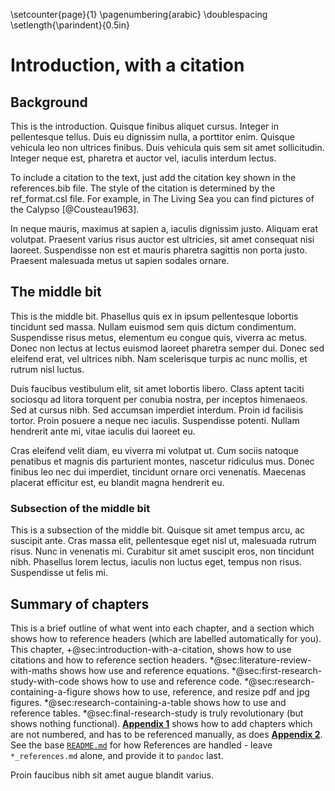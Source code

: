 \setcounter{page}{1}
\pagenumbering{arabic}
\doublespacing
\setlength{\parindent}{0.5in}

# Introduction, with a citation

## Background

This is the introduction. Quisque finibus aliquet cursus. Integer in pellentesque tellus. Duis eu dignissim nulla, a porttitor enim. Quisque vehicula leo non ultrices finibus. Duis vehicula quis sem sit amet sollicitudin. Integer neque est, pharetra et auctor vel, iaculis interdum lectus.

<!-- 
To include a reference, add the citation key shown in the references.bib file.
-->

To include a citation to the text, just add the citation key shown in the references.bib file. The style of the citation is determined by the ref_format.csl file. For example, in The Living Sea you can find pictures of the Calypso [@Cousteau1963].

In neque mauris, maximus at sapien a, iaculis dignissim justo. Aliquam erat volutpat. Praesent varius risus auctor est ultricies, sit amet consequat nisi laoreet. Suspendisse non est et mauris pharetra sagittis non porta justo. Praesent malesuada metus ut sapien sodales ornare.

## The middle bit

This is the middle bit. Phasellus quis ex in ipsum pellentesque lobortis tincidunt sed massa. Nullam euismod sem quis dictum condimentum. Suspendisse risus metus, elementum eu congue quis, viverra ac metus. Donec non lectus at lectus euismod laoreet pharetra semper dui. Donec sed eleifend erat, vel ultrices nibh. Nam scelerisque turpis ac nunc mollis, et rutrum nisl luctus.

Duis faucibus vestibulum elit, sit amet lobortis libero. Class aptent taciti sociosqu ad litora torquent per conubia nostra, per inceptos himenaeos. Sed at cursus nibh. Sed accumsan imperdiet interdum. Proin id facilisis tortor. Proin posuere a neque nec iaculis. Suspendisse potenti. Nullam hendrerit ante mi, vitae iaculis dui laoreet eu.

Cras eleifend velit diam, eu viverra mi volutpat ut. Cum sociis natoque penatibus et magnis dis parturient montes, nascetur ridiculus mus. Donec finibus leo nec dui imperdiet, tincidunt ornare orci venenatis. Maecenas placerat efficitur est, eu blandit magna hendrerit eu.

### Subsection of the middle bit

This is a subsection of the middle bit. Quisque sit amet tempus arcu, ac suscipit ante. Cras massa elit, pellentesque eget nisl ut, malesuada rutrum risus. Nunc in venenatis mi. Curabitur sit amet suscipit eros, non tincidunt nibh. Phasellus lorem lectus, iaculis non luctus eget, tempus non risus. Suspendisse ut felis mi.

## Summary of chapters

<!-- 
For italic, add _ on either side of the text
For bold, add ** on either side of the text
For bold and italic, add _** on either side of the text
-->

This is a brief outline of what went into each chapter, and a section which shows how to reference headers (which are labelled automatically for you). This chapter, +@sec:introduction-with-a-citation, shows how to use citations and how to reference section headers. \*@sec:literature-review-with-maths shows how use and reference equations. \*@sec:first-research-study-with-code shows how to use and reference code. \*@sec:research-containing-a-figure shows how to use, reference, and resize pdf and jpg figures. \*@sec:research-containing-a-table shows how to use and reference tables. \*@sec:final-research-study is truly revolutionary (but shows nothing functional). **[Appendix 1](#appendix-1-some-extra-stuff)** shows how to add chapters which are not numbered, and has to be referenced manually, as does **[Appendix 2](#appendix-2-some-more-extra-stuff)**. See the base [`README.md`](https://github.com/tompollard/phd_thesis_markdown/blob/master/README.md) for how References are handled - leave `*_references.md` alone, and provide it to `pandoc` last.

Proin faucibus nibh sit amet augue blandit varius.



